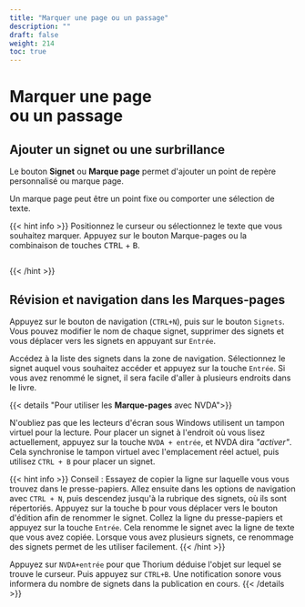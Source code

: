 ```yaml
---
title: "Marquer une page ou un passage"
description: ""
draft: false
weight: 214
toc: true
---
```

# Marquer une page <br/>ou un passage

## Ajouter un signet ou une surbrillance

Le bouton **Signet** ou **Marque page** permet d'ajouter un point de repère personnalisé ou marque page. 

Un marque page peut être un point fixe ou comporter une sélection de texte. 

{{< hint info >}}
Positionnez le curseur ou sélectionnez le texte que vous souhaitez marquer. Appuyez sur le bouton Marque-pages ou la combinaison de touches <kbd>CTRL</kbd> + <kbd>B</kbd>. 
<figure> <img src="/thorium-reader-doc/images/local-fr/thorium-signet.png" alt="">
</figure>
{{< /hint >}}

## Révision et navigation dans les Marques-pages 

Appuyez sur le bouton de navigation (`CTRL+N`), puis sur le bouton `Signets`. Vous pouvez modifier le nom de chaque signet, supprimer des signets et vous déplacer vers les signets en appuyant sur `Entrée`.

Accédez à la liste des signets dans la zone de navigation. Sélectionnez le signet auquel vous souhaitez accéder et appuyez sur la touche `Entrée`. Si vous avez renommé le signet, il sera facile d'aller à plusieurs endroits dans le livre.


{{< details "Pour utiliser les **Marque-pages** avec NVDA">}}

N'oubliez pas que les lecteurs d'écran sous Windows utilisent un tampon virtuel pour la lecture. Pour placer un signet à l'endroit où vous lisez actuellement, appuyez sur la touche `NVDA + entrée`, et NVDA dira *"activer"*. Cela synchronise le tampon virtuel avec l'emplacement réel actuel, puis utilisez `CTRL + B` pour placer un signet. 

{{< hint info >}}
Conseil : Essayez de copier la ligne sur laquelle vous vous trouvez dans le presse-papiers. Allez ensuite dans les options de navigation avec `CTRL + N`, puis descendez jusqu'à la rubrique des signets, où ils sont répertoriés. Appuyez sur la touche b pour vous déplacer vers le bouton d'édition afin de renommer le signet. Collez la ligne du presse-papiers et appuyez sur la touche `Entrée`. Cela renomme le signet avec la ligne de texte que vous avez copiée. Lorsque vous avez plusieurs signets, ce renommage des signets permet de les utiliser facilement.
{{< /hint >}}

Appuyez sur `NVDA+entrée` pour que Thorium déduise l'objet sur lequel se trouve le curseur. Puis appuyez sur `CTRL+B`. Une notification sonore vous informera du nombre de signets dans la publication en cours.
{{< /details >}}
